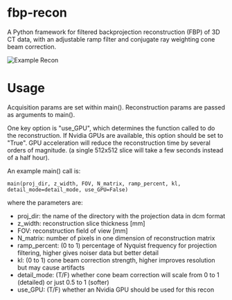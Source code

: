 # fbp-recon
A Python framework for filtered backprojection reconstruction (FBP) of 3D CT data,
with an adjustable ramp filter and conjugate ray weighting cone beam correction.

![Example Recon](example/matrix.gif)

# Usage
Acquisition params are set within main().
Reconstruction params are passed as arguments to main().

One key option is "use_GPU", which determines the function called to do the reconstruction.
If Nvidia GPUs are available, this option should be set to "True".
GPU acceleration will reduce the reconstruction time by several orders of magnitude.
(a single 512x512 slice will take a few seconds instead of a half hour).

An example main() call is:

```main(proj_dir, z_width, FOV, N_matrix, ramp_percent, kl, detail_mode=detail_mode, use_GPU=False)```

where the parameters are:

  - proj_dir: the name of the directory with the projection data in dcm format
  - z_width: reconstruction slice thickness [mm]
  - FOV: reconstruction field of view [mm]
  - N_matrix: number of pixels in one dimension of reconstruction matrix
  - ramp_percent: (0 to 1) percentage of Nyquist frequency for projection filtering, higher gives noiser data but better detail
  - kl: (0 to 1) cone beam correction strength, higher improves resolution but may cause artifacts
  - detail_mode: (T/F) whether cone beam correction will scale from 0 to 1 (detailed) or just 0.5 to 1 (softer)
  - use_GPU: (T/F) whether an Nvidia GPU should be used for this recon

